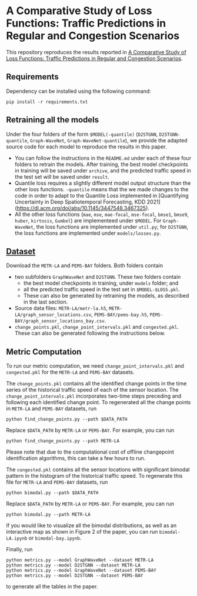 # A Comparative Study of Loss Functions: Traffic Predictions in Regular and Congestion Scenarios

This repository reproduces the results reported in [A Comparative Study of Loss Functions: Traffic Predictions in Regular and Congestion Scenarios]().

## Requirements
Dependency can be installed using the following command:
```
pip install -r requirements.txt
```

## Retraining all the models
Under the four folders of the form `$MODEL(-quantile)` (`D2STGNN`, `D2STGNN-quantile`, `Graph-WaveNet`, `Graph-WaveNet-quantile`), we provide the adapted source code for each model to reproduce the results in this paper. 
- You can follow the instructions in the `README.md` under each of these four folders to retrain the models. After training, the best model checkpoints in training will be saved under `archive`, and the predicted traffic speed in the test set will be saved under `result`.
- Quantile loss requires a slightly different model output structure than the other loss functions. `-quantile` means that the we made changes to the code in order to adapt to the Quantile Loss implemented in [Quantifying Uncertainty in Deep Spatiotemporal Forecasting, KDD 2021] (https://dl.acm.org/doi/abs/10.1145/3447548.3467325).
- All the other loss functions (`mae`, `mse`, `mae-focal`, `mse-focal`, `bmse1`, `bmse9`, `huber`, `kirtosis`, `Gumbel`) are implementeed under `$MODEL`. For `Graph-WaveNet`, the loss functions are implemented under `util.py`; for `D2STGNN`, the loss functions are implemented under `models/losses.py`.

## [Dataset](https://drive.google.com/drive/folders/13tFUPaVaQ9osSdeTxnlOSShfqAqOd6DL?usp=share_link)
Download the `METR-LA` and `PEMS-BAY` folders. Both folders contain 
 - two subfolders `GraphWaveNet` and `D2STGNN`. These two folders contain 
    - the best model checkpoints in training, under `models` folder; and
    - all the predicted traffic speed in the test set in `$MODEL-$LOSS.pkl`.
    - These can also be generated by retraining the models, as described in the last section. 
 - Source data files: `METR-LA/metr-la.h5`, `METR-LA/graph_sensor_locations.csv`, `PEMS-BAY/pems-bay.h5`, `PEMS-BAY/graph_sensor_locations_bay.csv`.
 - `change_points.pkl`, `change_point_intervals.pkl` and `congested.pkl`. These can also be generated following the instructions below.

## Metric Computation

To run our metric computation, we need `change_point_intervals.pkl` and `congested.pkl` for the `METR-LA` and `PEMS-BAY` datasets. 

The `change_points.pkl` contains all the identified change points in the time series of the historical traffic speed of each of the sensor location. The `change_point_intervals.pkl` incorporates two-time steps preceding and following each identified change point. To regenerated all the change points in `METR-LA` and `PEMS-BAY` datasets, run
```
python find_change_points.py --path $DATA_PATH
```
Replace `$DATA_PATH` by `METR-LA` or `PEMS-BAY`. For example, you can run
```
python find_change_points.py --path METR-LA
```
Please note that due to the computational cost of offline changepoint identification algorithms, this can take a few hours to run. 

The `congested.pkl` contains all the sensor locations with significant bimodal pattern in the histogram of the historical traffic speed. To regenerate this file for `METR-LA` and `PEMS-BAY` datasets, run
```
python bimodal.py --path $DATA_PATH
```
Replace `$DATA_PATH` by `METR-LA` or `PEMS-BAY`. For example, you can run
```
python bimodal.py --path METR-LA
```

If you would like to visualize all the bimodal distributions, as well as an interactive map as shown in Figure 2 of the paper, you can run `bimodal-LA.ipynb` or `bimodal-bay.ipynb`.

Finally, run
```
python metrics.py --model GraphWaveNet --dataset METR-LA
python metrics.py --model D2STGNN --dataset METR-LA
python metrics.py --model GraphWaveNet --dataset PEMS-BAY
python metrics.py --model D2STGNN --dataset PEMS-BAY
```
to generate all the tables in the paper.